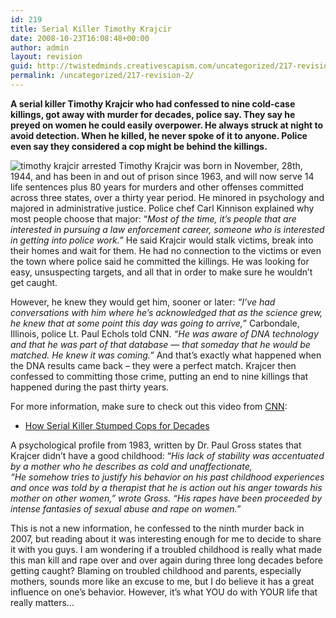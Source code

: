 ```yaml
---
id: 219
title: Serial Killer Timothy Krajcir
date: 2008-10-23T16:08:48+00:00
author: admin
layout: revision
guid: http://twistedminds.creativescapism.com/uncategorized/217-revision-2/
permalink: /uncategorized/217-revision-2/
---
```

<p class="dropcap-first">
  <strong>A serial killer Timothy Krajcir who had confessed to nine cold-case killings, got away with murder for decades, police say. They say he preyed on women he could easily overpower. He always struck at night to avoid detection. When he killed, he never spoke of it to anyone. Police even say they considered a cop might be behind the killings.</strong>
</p>

<img src="http://twistedminds.creativescapism.com/img/timothykrajcir.jpg" alt="timothy krajcir arrested" class="left" /> Timothy Krajcir was born in November, 28th, 1944, and has been in and out of prison since 1963, and will now serve 14 life sentences plus 80 years for murders and other offenses committed across three states, over a thirty year period. He minored in psychology and majored in administrative justice. Police chef Carl Kinnison explained why most people choose that major: &#8220;_Most of the time, it&#8217;s people that are interested in pursuing a law enforcement career, someone who is interested in getting into police work._&#8221; He said Krajcir would stalk victims, break into their homes and wait for them. He had no connection to the victims or even the town where police said he committed the killings. He was looking for easy, unsuspecting targets, and all that in order to make sure he wouldn&#8217;t get caught.

However, he knew they would get him, sooner or later:  _&#8220;I&#8217;ve had conversations with him where he&#8217;s acknowledged that as the science grew, he knew that at some point this day was going to arrive,_&#8221; Carbondale, Illinois, police Lt. Paul Echols told CNN. _&#8220;He was aware of DNA technology and that he was part of that database &#8212; that someday that he would be matched. He knew it was coming.&#8221;_ And that&#8217;s exactly what happened when the DNA results came back &#8211; they were a perfect match. Krajcer then confessed to committing those crime, putting an end to nine killings that happened during the past thirty years.

For more information, make sure to check out this video from [CNN](http://www.cnn.com "CNN website"):

  * [How Serial Killer Stumped Cops for Decades](http://www.cnn.com/2007/US/12/17/serial.killer/index.html#cnnSTCVideo "serial killer Timothy Krajcir")

A psychological profile from 1983, written by Dr. Paul Gross states that Krajcer didn&#8217;t have a good childhood: “_His lack of stability was accentuated by a mother who he describes as cold and unaffectionate,_  
_“He somehow tries to justify his behavior on his past childhood experiences and once was told by a therapist that he is action out his anger towards his mother on other women,” wrote Gross. “His rapes have been proceeded by intense fantasies of sexual abuse and rape on women._”

This is not a new information, he confessed to the ninth murder back in 2007, but reading about it was interesting enough for me to decide to share it with you guys. I am wondering if a troubled childhood is really what made this man kill and rape over and over again during three long decades before getting caught? Blaming on troubled childhood and parents, especially mothers, sounds more like an excuse to me, but I do believe it has a great influence on one&#8217;s behavior. However, it&#8217;s what YOU do with YOUR life that really matters&#8230;